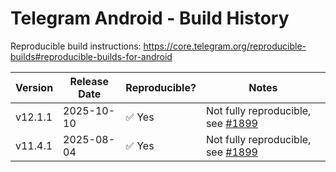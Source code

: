 # Telegram Android - Build History

Reproducible build instructions: <https://core.telegram.org/reproducible-builds#reproducible-builds-for-android>

| Version | Release Date | Reproducible? | Notes |
|---------|--------------|---------------|-------|
| v12.1.1 | 2025-10-10   | ✅ Yes        | Not fully reproducible, see [#1899](https://github.com/DrKLO/Telegram/pull/1899) |
| v11.4.1 | 2025-08-04   | ✅ Yes        | Not fully reproducible, see [#1899](https://github.com/DrKLO/Telegram/pull/1899) |
